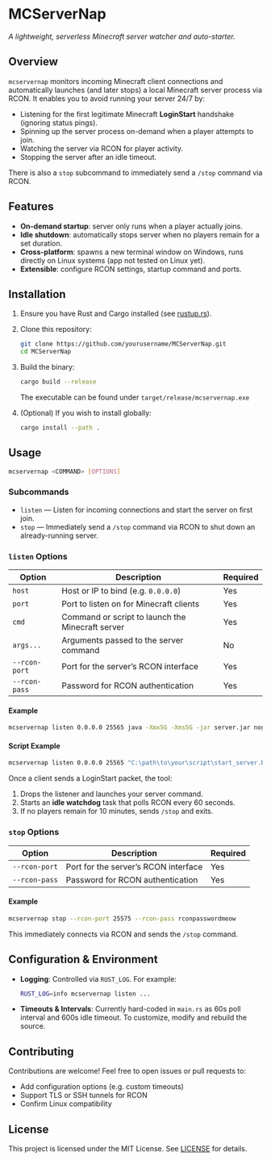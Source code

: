 # MCServerNap

*A lightweight, serverless Minecraft server watcher and auto-starter.*

## Overview

`mcservernap` monitors incoming Minecraft client connections and automatically launches (and later stops) a local Minecraft server process via RCON. It enables you to avoid running your server 24/7 by:

* Listening for the first legitimate Minecraft **LoginStart** handshake (ignoring status pings).
* Spinning up the server process on-demand when a player attempts to join.
* Watching the server via RCON for player activity.
* Stopping the server after an idle timeout.

There is also a `stop` subcommand to immediately send a `/stop` command via RCON.

## Features

* **On-demand startup**: server only runs when a player actually joins.
* **Idle shutdown**: automatically stops server when no players remain for a set duration.
* **Cross-platform**: spawns a new terminal window on Windows, runs directly on Linux systems (app not tested on Linux yet).
* **Extensible**: configure RCON settings, startup command and ports.

## Installation

1. Ensure you have Rust and Cargo installed (see [rustup.rs](https://rustup.rs)).
2. Clone this repository:

   ```bash
   git clone https://github.com/yourusername/MCServerNap.git
   cd MCServerNap
   ```
3. Build the binary:

   ```bash
   cargo build --release
   ```

   The executable can be found under `target/release/mcservernap.exe`
4. (Optional) If you wish to install globally:

   ```bash
   cargo install --path .
   ```

## Usage

```bash
mcservernap <COMMAND> [OPTIONS]
```

### Subcommands

* `listen` — Listen for incoming connections and start the server on first join.
* `stop` — Immediately send a `/stop` command via RCON to shut down an already-running server.

### `listen` Options

| Option        | Description                                      | Required |
| ------------- | ------------------------------------------------ | -------- |
| `host`        | Host or IP to bind (e.g. `0.0.0.0`)              | Yes      |
| `port`        | Port to listen on for Minecraft clients          | Yes      |
| `cmd`         | Command or script to launch the Minecraft server | Yes      |
| `args...`     | Arguments passed to the server command           | No       |
| `--rcon-port` | Port for the server’s RCON interface             | Yes      |
| `--rcon-pass` | Password for RCON authentication                 | Yes      |

#### Example

```bash
mcservernap listen 0.0.0.0 25565 java -Xmx5G -Xms5G -jar server.jar nogui --rcon-port 25575 --rcon-pass rconpasswordmeow
```

#### Script Example

```bash
mcservernap listen 0.0.0.0 25565 "C:\path\to\your\script\start_server.bat" --rcon-port 25575 --rcon-pass rconpasswordmeow
```

Once a client sends a LoginStart packet, the tool:

1. Drops the listener and launches your server command.
2. Starts an **idle watchdog** task that polls RCON every 60 seconds.
3. If no players remain for 10 minutes, sends `/stop` and exits.

### `stop` Options

| Option        | Description                          | Required |
| ------------- | ------------------------------------ | -------- |
| `--rcon-port` | Port for the server’s RCON interface | Yes      |
| `--rcon-pass` | Password for RCON authentication     | Yes      |

#### Example

```bash
mcservernap stop --rcon-port 25575 --rcon-pass rconpasswordmeow
```

This immediately connects via RCON and sends the `/stop` command.

## Configuration & Environment

* **Logging**: Controlled via `RUST_LOG`. For example:

  ```bash
  RUST_LOG=info mcservernap listen ...
  ```
* **Timeouts & Intervals**: Currently hard-coded in `main.rs` as 60s poll interval and 600s idle timeout. To customize, modify and rebuild the source.

## Contributing

Contributions are welcome! Feel free to open issues or pull requests to:

* Add configuration options (e.g. custom timeouts)
* Support TLS or SSH tunnels for RCON
* Confirm Linux compatibility

## License

This project is licensed under the MIT License. See [LICENSE](LICENSE) for details.
